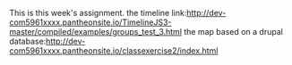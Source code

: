 This is this week's assignment.
the timeline link:http://dev-com5961xxxx.pantheonsite.io/TimelineJS3-master/compiled/examples/groups_test_3.html
the map based on a drupal database:http://dev-com5961xxxx.pantheonsite.io/classexercise2/index.html
